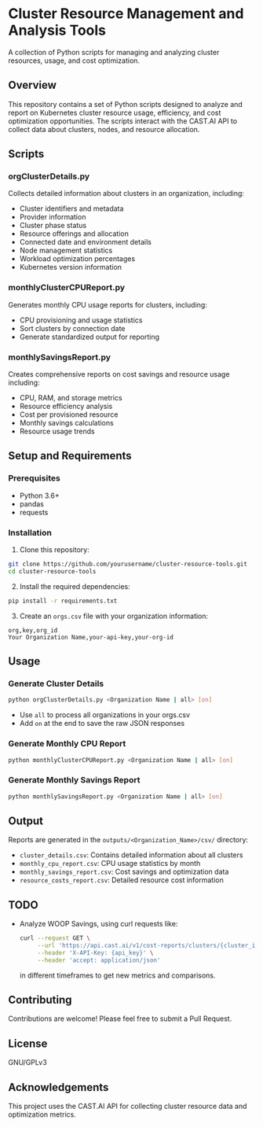# Cluster Resource Management and Analysis Tools

A collection of Python scripts for managing and analyzing cluster resources, usage, and cost optimization.

## Overview

This repository contains a set of Python scripts designed to analyze and report on Kubernetes cluster resource usage, efficiency, and cost optimization opportunities. The scripts interact with the CAST.AI API to collect data about clusters, nodes, and resource allocation.

## Scripts

### orgClusterDetails.py

Collects detailed information about clusters in an organization, including:
- Cluster identifiers and metadata
- Provider information
- Cluster phase status
- Resource offerings and allocation
- Connected date and environment details
- Node management statistics
- Workload optimization percentages
- Kubernetes version information

### monthlyClusterCPUReport.py

Generates monthly CPU usage reports for clusters, including:
- CPU provisioning and usage statistics
- Sort clusters by connection date
- Generate standardized output for reporting

### monthlySavingsReport.py

Creates comprehensive reports on cost savings and resource usage including:
- CPU, RAM, and storage metrics
- Resource efficiency analysis
- Cost per provisioned resource
- Monthly savings calculations
- Resource usage trends

## Setup and Requirements

### Prerequisites

- Python 3.6+
- pandas
- requests

### Installation

1. Clone this repository:
```bash
git clone https://github.com/yourusername/cluster-resource-tools.git
cd cluster-resource-tools
```

2. Install the required dependencies:
```bash
pip install -r requirements.txt
```

3. Create an `orgs.csv` file with your organization information:
```
org,key,org_id
Your Organization Name,your-api-key,your-org-id
```

## Usage

### Generate Cluster Details

```bash
python orgClusterDetails.py <Organization Name | all> [on]
```
- Use `all` to process all organizations in your orgs.csv
- Add `on` at the end to save the raw JSON responses

### Generate Monthly CPU Report

```bash
python monthlyClusterCPUReport.py <Organization Name | all> [on]
```

### Generate Monthly Savings Report

```bash
python monthlySavingsReport.py <Organization Name | all> [on]
```

## Output

Reports are generated in the `outputs/<Organization_Name>/csv/` directory:
- `cluster_details.csv`: Contains detailed information about all clusters
- `monthly_cpu_report.csv`: CPU usage statistics by month
- `monthly_savings_report.csv`: Cost savings and optimization data
- `resource_costs_report.csv`: Detailed resource cost information

## TODO

- Analyze WOOP Savings, using curl requests like:
  ```bash
  curl --request GET \
       --url 'https://api.cast.ai/v1/cost-reports/clusters/{cluster_id}/workload-costs?filter.labelsOperator=OR' \
       --header 'X-API-Key: {api_key}' \
       --header 'accept: application/json'
  ```
  in different timeframes to get new metrics and comparisons.

## Contributing

Contributions are welcome! Please feel free to submit a Pull Request.

## License

GNU/GPLv3

## Acknowledgements

This project uses the CAST.AI API for collecting cluster resource data and optimization metrics.
